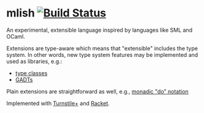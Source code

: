 # mlish [![Build Status](https://travis-ci.org/stchang/mlish.svg?branch=master)](https://travis-ci.org/stchang/mlish)

An experimental, extensible language inspired by languages like SML
and OCaml.

Extensions are type-aware which means that "extensible" includes the
type system. In other words, new type system features may be
implemented and used as libraries, e.g.:
- [type classes](https://github.com/stchang/mlish/blob/master/mlish-test/tests/mlish/generic-with-adhoc-lib.mlish)
- [GADTs](https://github.com/stchang/mlish/blob/master/mlish-test/tests/mlish/mlish%2Bgadt-tests.rkt)

Plain extensions are straightforward as well, e.g., [monadic "do" notation](https://github.com/stchang/mlish/blob/2f9c90edbf51afbb51b7f9d7885631a8acd719aa/mlish-test/tests/mlish/result.mlish#L85-L102)

Implemented with [Turnstile+](https://github.com/stchang/macrotypes/) and [Racket](https://racket-lang.org/).
